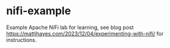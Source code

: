 # nifi-example
Example Apache NiFi lab for learning, see blog post https://mattjhayes.com/2023/12/04/experimenting-with-nifi/ for instructions.


